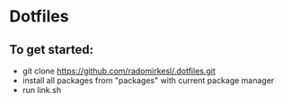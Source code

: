 # Dotfiles

## To get started:
- git clone https://github.com/radomirkesl/.dotfiles.git
- install all packages from "packages" with current package manager
- run link.sh

